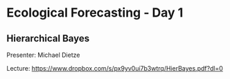 # Ecological Forecasting - Day 1

## Hierarchical Bayes

Presenter: Michael Dietze

Lecture: https://www.dropbox.com/s/px9yv0ui7b3wtrq/HierBayes.pdf?dl=0

 
